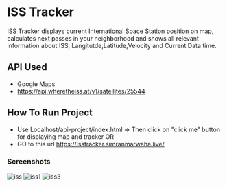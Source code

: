 # ISS Tracker
ISS Tracker displays current International Space Station position on map, calculates next passes in your neighborhood and shows all relevant information about ISS, Langitutde,Latitude,Velocity and Current Data time. 

## API Used
- Google Maps
- https://api.wheretheiss.at/v1/satellites/25544

## How To Run Project
- Use Localhost/api-project/index.html => Then click on "click me" button for displaying map and tracker
                                                     OR
- GO to this url https://isstracker.simranmarwaha.live/

### Screenshots
![iss](https://user-images.githubusercontent.com/71602162/119550700-56a0ac00-bdb6-11eb-9cd0-87079bbb9704.png)
![iss1](https://user-images.githubusercontent.com/71602162/119550703-59030600-bdb6-11eb-874b-b069845b9d50.png)
![iss3](https://user-images.githubusercontent.com/71602162/119550709-5accc980-bdb6-11eb-86b2-92d4cccbd6b4.png)

